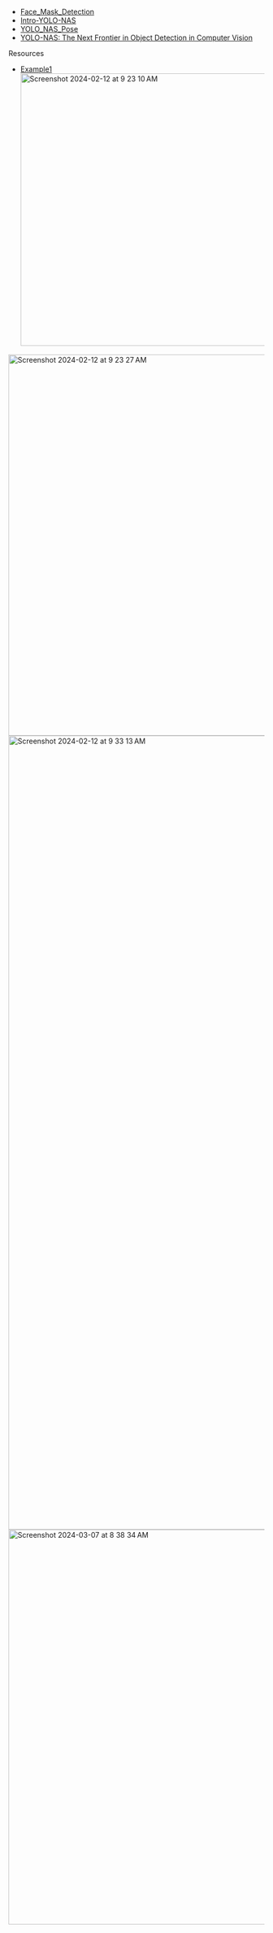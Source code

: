- [Face_Mask_Detection](https://github.com/andysingal/CV_public/blob/main/YOLO-NAS/Face_Mask_Detection.ipynb)
- [Intro-YOLO-NAS](https://github.com/andysingal/CV_public/blob/main/YOLO-NAS/Intro_to_SuperGradients_%2B_YOLONAS_Starter_Notebook.ipynb)
- [YOLO_NAS_Pose](https://github.com/andysingal/CV_public/blob/main/YOLO-NAS/Intro_to_SuperGradients_%2B_YOLO_NAS_Pose_Fine_Tuning_Starter_Notebook.ipynb)
- [YOLO-NAS: The Next Frontier in Object Detection in Computer Vision](https://blog.paperspace.com/yolo-nas/)
  
Resources
- [Example1](https://dev.classmethod.jp/articles/yolo-nas-pose-with-jetson-agx-orin/)
  <img width="536" alt="Screenshot 2024-02-12 at 9 23 10 AM" src="https://github.com/andysingal/CV_public/assets/20493493/ee698992-1f29-4afd-ae5e-74ab2c1f3b89">
<img width="750" alt="Screenshot 2024-02-12 at 9 23 27 AM" src="https://github.com/andysingal/CV_public/assets/20493493/9d387a23-30c9-4249-89bd-621b60310966">


<img width="1562" alt="Screenshot 2024-02-12 at 9 33 13 AM" src="https://github.com/andysingal/CV_public/assets/20493493/8693e5cf-9d54-4bb0-bbb5-44fa8baaeda4">


<img width="777" alt="Screenshot 2024-03-07 at 8 38 34 AM" src="https://github.com/andysingal/CV_public/assets/20493493/3fcc46ff-c645-47d5-827c-58b72b3a0a60">
